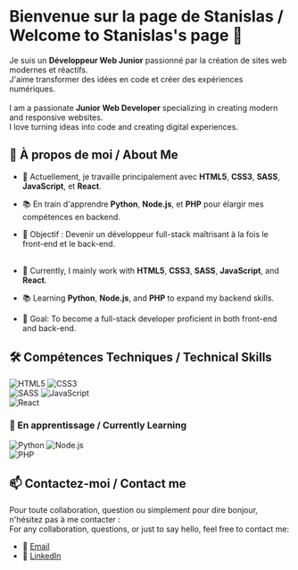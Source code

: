# Bienvenue sur la page de Stanislas / Welcome to Stanislas's page 👋

Je suis un **Développeur Web Junior** passionné par la création de sites web modernes et réactifs.<br> 
J'aime transformer des idées en code et créer des expériences numériques.<br><br>
I am a passionate **Junior Web Developer** specializing in creating modern and responsive websites.<br>
I love turning ideas into code and creating digital experiences.

## 💼 À propos de moi / About Me

- 🌱 Actuellement, je travaille principalement avec **HTML5**, **CSS3**, **SASS**, **JavaScript**, et **React**.<br>
- 📚 En train d'apprendre **Python**, **Node.js**, et **PHP** pour élargir mes compétences en backend.<br>
- 🎯 Objectif : Devenir un développeur full-stack maîtrisant à la fois le front-end et le back-end.<br><br>

- 🌱 Currently, I mainly work with **HTML5**, **CSS3**, **SASS**, **JavaScript**, and **React**.<br>
- 📚 Learning **Python**, **Node.js**, and **PHP** to expand my backend skills.<br>
- 🎯 Goal: To become a full-stack developer proficient in both front-end and back-end.<br>

## 🛠️ Compétences Techniques / Technical Skills

![HTML5](https://img.shields.io/badge/-HTML5-E34F26?style=flat&logo=html5&logoColor=white)
![CSS3](https://img.shields.io/badge/-CSS3-1572B6?style=flat&logo=css3)<br>
![SASS](https://img.shields.io/badge/-SASS-CC6699?style=flat&logo=sass&logoColor=white)
![JavaScript](https://img.shields.io/badge/-JavaScript-F7DF1E?style=flat&logo=javascript&logoColor=black)<br>
![React](https://img.shields.io/badge/-React-61DAFB?style=flat&logo=react&logoColor=black)

### 🌱 En apprentissage / Currently Learning

![Python](https://img.shields.io/badge/-Python-3776AB?style=flat&logo=python&logoColor=white)
![Node.js](https://img.shields.io/badge/-Node.js-339933?style=flat&logo=nodedotjs&logoColor=white)<br>
![PHP](https://img.shields.io/badge/-PHP-777BB4?style=flat&logo=php&logoColor=white)

## 📫 Contactez-moi / Contact me

Pour toute collaboration, question ou simplement pour dire bonjour, n'hésitez pas à me contacter :<br>
For any collaboration, questions, or just to say hello, feel free to contact me:

- 📧 [Email](stanislas.mainguy.dev@gmail.com)
- 🔗 [LinkedIn](https://www.linkedin.com/in/stanislas-mainguy-174a962b3/)


